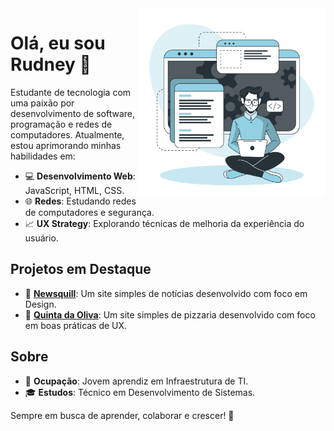 <img align="right" src="./ilustracao.png" width="300"/>

<h1>Olá, eu sou Rudney 👋</h1>

<p>Estudante de tecnologia com uma paixão por desenvolvimento de software, programação e redes de computadores. Atualmente, estou aprimorando minhas habilidades em:</p>

<ul>
  <li>💻 <strong>Desenvolvimento Web</strong>: JavaScript, HTML, CSS.</li>
  <li>🌐 <strong>Redes</strong>: Estudando redes de computadores e segurança.</li>
  <li>📈 <strong>UX Strategy</strong>: Explorando técnicas de melhoria da experiência do usuário.</li>
</ul>

<h2>Projetos em Destaque</h2>

<ul>
  <li>📰 <strong><a href="https://newsquill.netlify.app/">Newsquill</a></strong>: Um site simples de notícias desenvolvido com foco em Design.</li>
  <li>🍕 <strong><a href="https://rudneyviana.github.io/redesign-pizzaria">Quinta da Oliva</a></strong>: Um site simples de pizzaria desenvolvido com foco em boas práticas de UX.</li>
</ul>

<h2>Sobre</h2>

<ul>
  <li>💼 <strong>Ocupação</strong>: Jovem aprendiz em Infraestrutura de TI.</li>
  <li>🎓 <strong>Estudos</strong>: Técnico em Desenvolvimento de Sistemas.</li>
</ul>

<p>Sempre em busca de aprender, colaborar e crescer! 🚀</p>
